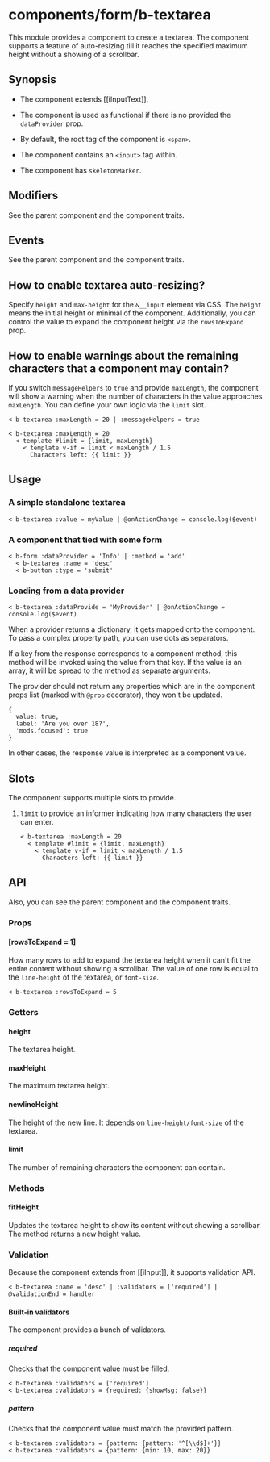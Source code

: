 # components/form/b-textarea

This module provides a component to create a textarea.
The component supports a feature of auto-resizing till it reaches the specified maximum height without a showing of a scrollbar.

## Synopsis

* The component extends [[iInputText]].

* The component is used as functional if there is no provided the `dataProvider` prop.

* By default, the root tag of the component is `<span>`.

* The component contains an `<input>` tag within.

* The component has `skeletonMarker`.

## Modifiers

See the parent component and the component traits.

## Events

See the parent component and the component traits.

## How to enable textarea auto-resizing?

Specify `height` and `max-height` for the `&__input` element via CSS.
The `height` means the initial height or minimal of the component.
Additionally, you can control the value to expand the component height via the `rowsToExpand` prop.

## How to enable warnings about the remaining characters that a component may contain?

If you switch `messageHelpers` to `true` and provide `maxLength`,
the component will show a warning when the number of characters in the value approaches `maxLength`.
You can define your own logic via the `limit` slot.

```
< b-textarea :maxLength = 20 | :messageHelpers = true

< b-textarea :maxLength = 20
  < template #limit = {limit, maxLength}
    < template v-if = limit < maxLength / 1.5
      Characters left: {{ limit }}
```

## Usage

### A simple standalone textarea

```
< b-textarea :value = myValue | @onActionChange = console.log($event)
```

### A component that tied with some form

```
< b-form :dataProvider = 'Info' | :method = 'add'
  < b-textarea :name = 'desc'
  < b-button :type = 'submit'
```

### Loading from a data provider

```
< b-textarea :dataProvide = 'MyProvider' | @onActionChange = console.log($event)
```

When a provider returns a dictionary, it gets mapped onto the component. To pass a complex property path, you can use dots as separators.

If a key from the response corresponds to a component method, this method will be invoked using the value from that key.
If the value is an array, it will be spread to the method as separate arguments.

The provider should not return any properties which are in the component props list (marked with `@prop` decorator), they won't be updated.

```
{
  value: true,
  label: 'Are you over 18?',
  'mods.focused': true
}
```

In other cases, the response value is interpreted as a component value.

## Slots

The component supports multiple slots to provide.

1. `limit` to provide an informer indicating how many characters the user can enter.

   ```
   < b-textarea :maxLength = 20
     < template #limit = {limit, maxLength}
       < template v-if = limit < maxLength / 1.5
         Characters left: {{ limit }}
   ```

## API

Also, you can see the parent component and the component traits.

### Props

#### [rowsToExpand = 1]

How many rows to add to expand the textarea height when it can't fit the entire content without showing a scrollbar.
The value of one row is equal to the `line-height` of the textarea, or `font-size`.

```
< b-textarea :rowsToExpand = 5
```

### Getters

#### height

The textarea height.

#### maxHeight

The maximum textarea height.

#### newlineHeight

The height of the new line.
It depends on `line-height/font-size` of the textarea.

#### limit

The number of remaining characters the component can contain.

### Methods

#### fitHeight

Updates the textarea height to show its content without showing a scrollbar.
The method returns a new height value.

### Validation

Because the component extends from [[iInput]], it supports validation API.

```
< b-textarea :name = 'desc' | :validators = ['required'] | @validationEnd = handler
```

#### Built-in validators

The component provides a bunch of validators.

##### required

Checks that the component value must be filled.

```
< b-textarea :validators = ['required']
< b-textarea :validators = {required: {showMsg: false}}
```

##### pattern

Checks that the component value must match the provided pattern.

```
< b-textarea :validators = {pattern: {pattern: '^[\\d$]+'}}
< b-textarea :validators = {pattern: {min: 10, max: 20}}
```
